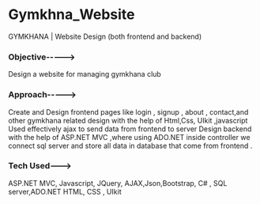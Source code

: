 # Gymkhna_Website
 GYMKHANA | Website Design (both frontend and backend) 
 
 
 
### Objective----->
  Design a website for managing gymkhana club
### Approach----->
  Create and Design frontend pages like login , signup , about , contact,and other 
   gymkhana related design with the help of Html,Css, UIkit ,javascript
 Used effectively ajax to send data from frontend to server
 Design backend with the help of ASP.NET MVC ,where using ADO.NET inside 
   controller we connect sql server and store all data in database that come from 
   frontend .
### Tech Used---> 
ASP.NET MVC, Javascript, JQuery, AJAX,Json,Bootstrap, C# , SQL server,ADO.NET HTML, CSS , UIkit 
